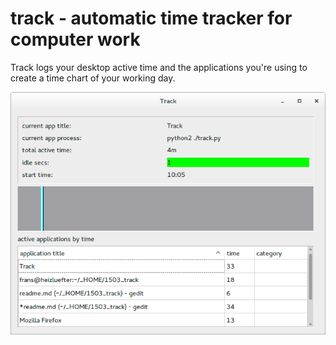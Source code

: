 track - automatic time tracker for computer work
================================================

Track logs your desktop active time and the applications you're using to 
create a time chart of your working day.

![recent screenshot](track-screenshot.png)
